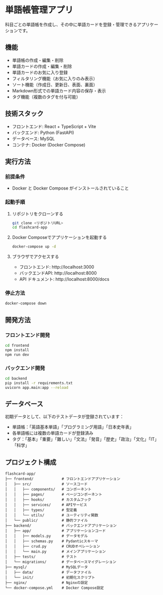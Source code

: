 # 単語帳管理アプリ

科目ごとの単語帳を作成し、その中に単語カードを登録・管理できるアプリケーションです。

## 機能

- 単語帳の作成・編集・削除
- 単語カードの作成・編集・削除
- 単語カードのお気に入り登録
- フィルタリング機能（お気に入りのみ表示）
- ソート機能（作成日、更新日、表面、裏面）
- Markdown形式での単語カード内容の保存・表示
- タグ機能（複数のタグを付与可能）

## 技術スタック

- フロントエンド: React + TypeScript + Vite
- バックエンド: Python (FastAPI)
- データベース: MySQL
- コンテナ: Docker (Docker Compose)

## 実行方法

### 前提条件

- Docker と Docker Compose がインストールされていること

### 起動手順

1. リポジトリをクローンする
   ```bash
   git clone <リポジトリURL>
   cd flashcard-app
   ```

2. Docker Composeでアプリケーションを起動する
   ```bash
   docker-compose up -d
   ```

3. ブラウザでアクセスする
   - フロントエンド: http://localhost:3000
   - バックエンドAPI: http://localhost:8000
   - API ドキュメント: http://localhost:8000/docs

### 停止方法

```bash
docker-compose down
```

## 開発方法

### フロントエンド開発

```bash
cd frontend
npm install
npm run dev
```

### バックエンド開発

```bash
cd backend
pip install -r requirements.txt
uvicorn app.main:app --reload
```

## データベース

初期データとして、以下のテストデータが登録されています：

- 単語帳：「英語基本単語」「プログラミング用語」「日本史年表」
- 各単語帳には複数の単語カードが登録済み
- タグ：「基本」「重要」「難しい」「文法」「発音」「歴史」「政治」「文化」「IT」「科学」

## プロジェクト構成

```
flashcard-app/
├── frontend/             # フロントエンドアプリケーション
│   ├── src/              # ソースコード
│   │   ├── components/   # コンポーネント
│   │   ├── pages/        # ページコンポーネント
│   │   ├── hooks/        # カスタムフック
│   │   ├── services/     # APIサービス
│   │   ├── types/        # 型定義
│   │   └── utils/        # ユーティリティ関数
│   └── public/           # 静的ファイル
├── backend/              # バックエンドアプリケーション
│   ├── app/              # アプリケーションコード
│   │   ├── models.py     # データモデル
│   │   ├── schemas.py    # Pydanticスキーマ
│   │   ├── crud.py       # CRUDオペレーション
│   │   └── main.py       # メインアプリケーション
│   ├── tests/            # テスト
│   └── migrations/       # データベースマイグレーション
├── mysql/                # MySQLデータ
│   ├── data/             # データファイル
│   └── init/             # 初期化スクリプト
├── nginx/                # Nginxの設定
└── docker-compose.yml    # Docker Compose設定